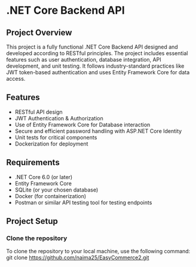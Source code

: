 # .NET Core Backend API

## Project Overview

This project is a fully functional .NET Core Backend API designed and developed according to RESTful principles. The project includes essential features such as user authentication, database integration, API development, and unit testing. It follows industry-standard practices like JWT token-based authentication and uses Entity Framework Core for data access.

## Features

- RESTful API design
- JWT Authentication & Authorization
- Use of Entity Framework Core for Database interaction
- Secure and efficient password handling with ASP.NET Core Identity
- Unit tests for critical components
- Dockerization for deployment

## Requirements

- .NET Core 6.0 (or later)
- Entity Framework Core
- SQLite (or your chosen database)
- Docker (for containerization)
- Postman or similar API testing tool for testing endpoints

## Project Setup

### Clone the repository

To clone the repository to your local machine, use the following command:
git clone https://github.com/naima25/EasyCommerce2.git
